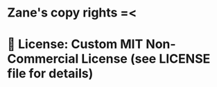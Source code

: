 # Zane's copy rights =<
# 📜 License: Custom MIT Non-Commercial License (see LICENSE file for details)

